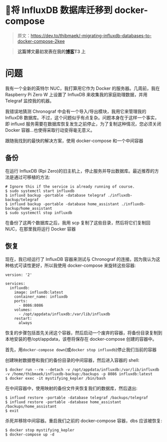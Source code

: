 # 🐳将 InfluxDB 数据库迁移到 docker-compose

> 原文：<https://dev.to/thibmaek/-migrating-influxdb-databases-to-docker-compose-2kee>

> **这篇博文最初发表在我的[博客](https://thibmaek.com/post/migrating-influxdb-databases-to-docker-compose)T3 上**

# 问题

我有一个全新的英特尔 NUC，我打算用它作为 Docker 的服务器。几周前，我在 Raspberry Pi Zero W 上设置了 InfluxDB 来收集我的家庭助理数据，并用 Telegraf 监控我的机器。

我错误地猜测 Chronograf 中会有一个导入/导出模块，我用它来管理我的 InfluxDB 数据库。不过，这个问题似乎有点复杂。问题本身在于这样一个事实，即 influxd 服务需要在数据库恢复发生之前停止，为了复制这种情况，您必须关闭 Docker 容器...也使得采取行动变得毫无意义。

跟随我找到的最快的解决方案，使用 docker-compose 和一个中间容器

## 备份

在运行 InfluxDB (Rpi Zero)的旧主机上，停止服务并导出数据库。最近推荐的方法是通过可移植的方法:

```
# Ignore this if the service is already running of course.
$ sudo systemctl start influxdb
$ influxd backup -portable -database telegraf ./influxdb-backup/telegraf
$ influxd backup -portable -database home_assistant ./influxdb-backup/home_assistant
$ sudo systemctl stop influxdb 
```

在备份了这两个数据库之后，我用 scp 复制了这些目录，然后将它们复制回 NUC，在那里我将运行 Docker 容器

## 恢复

现在，我已经运行了 InfluxDB 容器来测试与 Chronograf 的连接。因为我认为这种格式可读性更好，所以我使用 docker-compose 来旋转这些容器:

```
version: '2'

services:
  influxdb:
    image: influxdb:latest
    container_name: influxdb
    ports:
      - 8086:8086
    volumes:
      - /opt/appdata/influxdb:/var/lib/influxdb
    restart:
      always 
```

恢复的步骤包括首先关闭这个容器，然后启动一个废弃的容器，将备份目录复制到本地安装的卷/opt/appdata，该卷将保存在 docker-compose 创建的容器中。

首先，用`docker-compose down`(或`docker stop influxdb`)停止我们当前的容器

创建映射数据卷和我们的备份目录的中间容器，然后进入容器的 shell:

```
$ docker run --rm --detach -v /opt/appdata/influxdb:/var/lib/influxdb -v /home/thibmaek/influxdb-backup:/backups -p 8086 influxdb:latest
$ docker exec -it mystifying_kepler /bin/bash 
```

在中间容器中，使用映射的备份文件夹恢复我们的数据库，然后退出:

```
$ influxd restore -portable -database telegraf /backups/telegraf
$ influxd restore -portable -database home_assistant /backups/home_assistant
$ exit 
```

杀死并移除中间容器。重启我们之前的 docker-compose 容器，dbs 应该被恢复:

```
$ docker stop mystifying_kepler
$ docker-compose up -d 
```